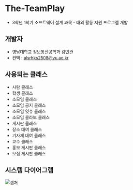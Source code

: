 # The-TeamPlay
 - 3학년 1학기 소프트웨어 설계 과목 - 대외 활동 지원 프로그램 개발
 
## 개발자
 - 영남대학교 정보통신공학과 김민관
 - 컨택 : alsrhks2508@yu.ac.kr
 
 
 ## 사용되는 클래스
 
- 사람 클래스
- 학생 클래스
- 소모임 클래스
- 소모임 공지 클래스
- 소모임 잇슈 클래스
- 소모임 콜라보 클래스
- 게시판 클래스
- 장소 대여 클래스
- 기자제 대여 클래스
- 교수 클래스
- 홍보 게시판 클래스
- 모집 게시판 클래스

 ## 시스템 다이어그램
 ![캡처](https://user-images.githubusercontent.com/105574034/229088271-d3ac0a19-ecf3-45bf-9772-31ae1fb3abf6.PNG)

 
